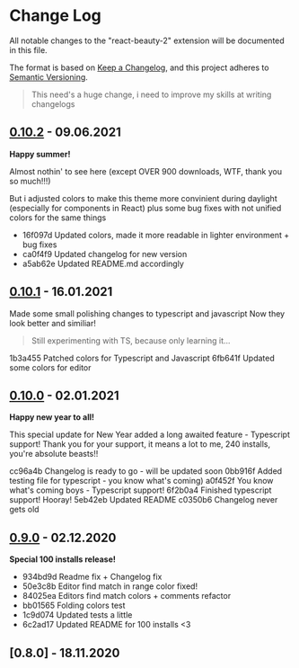 # Change Log

All notable changes to the "react-beauty-2" extension will be documented in this file.

The format is based on [Keep a Changelog](http://keepachangelog.com/),
and this project adheres to [Semantic Versioning](https://semver.org/spec/v2.0.0.html).

> This need's a huge change, i need to improve my skills at writing changelogs

## [0.10.2] - 09.06.2021

**Happy summer!**

Almost nothin' to see here (except OVER 900 downloads, WTF, thank you so much!!!)

But i adjusted colors to make this theme more convinient during daylight (especially for components in React) plus some bug fixes with not unified colors for the same things

* 16f097d Updated colors, made it more readable in lighter environment + bug fixes 
* ca0f4f9 Updated changelog for new version
* a5ab62e Updated README.md accordingly

## [0.10.1] - 16.01.2021
Made some small polishing changes to typescript and javascript
Now they look better and similiar!

> Still experimenting with TS, because only learning it...

1b3a455 Patched colors for Typescript and Javascript
6fb641f Updated some colors for editor


## [0.10.0] - 02.01.2021

**Happy new year to all!**

This special update for New Year added a long awaited feature - Typescript support!
Thank you for your support, it means a lot to me, 240 installs, you're absolute beasts!!

cc96a4b Changelog is ready to go - will be updated soon
0bb916f Added testing file for typescript - you know what's coming)
a0f452f You know what's coming boys - Typescript support!
6f2b0a4 Finished typescript support! Hooray!
5eb42eb Updated README
c0350b6 Changelog never gets old

## [0.9.0] - 02.12.2020

 **Special 100 installs release!**

* 934bd9d Readme fix + Changelog fix
* 50e3c8b Editor find match in range color fixed!       
* 84025ea Editors find match colors + comments refactor 
* bb01565 Folding colors test
* 1c9d074 Updated tests a little
* 6c2ad17 Updated README for 100 installs <3
## [0.8.0] - 18.11.2020

[0.10.2]: https://github.com/ImpendingDoom28/react-beauty-2.0/releases/tag/v0.10.2
[0.10.1]: https://github.com/ImpendingDoom28/react-beauty-2.0/releases/tag/v0.10.1
[0.10.0]: https://github.com/ImpendingDoom28/react-beauty-2.0/releases/tag/v0.10.0
[0.9.0]: https://github.com/ImpendingDoom28/react-beauty-2.0/releases/tag/v0.9.0
